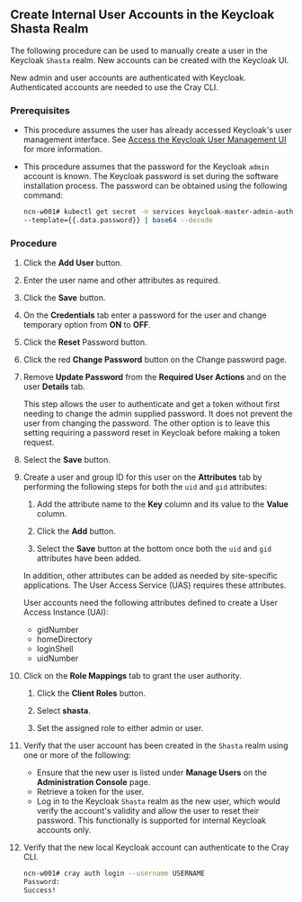 ## Create Internal User Accounts in the Keycloak Shasta Realm

The following procedure can be used to manually create a user in the Keycloak `Shasta` realm. New accounts can be created with the Keycloak UI.

New admin and user accounts are authenticated with Keycloak. Authenticated accounts are needed to use the Cray CLI.

### Prerequisites

-   This procedure assumes the user has already accessed Keycloak's user management interface. See [Access the Keycloak User Management UI](Access_the_Keycloak_User_Management_UI.md) for more information.
-   This procedure assumes that the password for the Keycloak `admin` account is known. The Keycloak password is set during the software installation process. The password can be obtained using the following command:

    ```bash
    ncn-w001# kubectl get secret -n services keycloak-master-admin-auth \
    --template={{.data.password}} | base64 --decode
    ```

### Procedure

1.  Click the **Add User** button.

2.  Enter the user name and other attributes as required.

3.  Click the **Save** button.

4.  On the **Credentials** tab enter a password for the user and change temporary option from **ON** to **OFF**.

5.  Click the **Reset** Password button.

6.  Click the red **Change Password** button on the Change password page.

7.  Remove **Update Password** from the **Required User Actions** and on the user **Details** tab.

    This step allows the user to authenticate and get a token without first needing to change the admin supplied password. It does not prevent the user from changing the password. The other option is to leave this setting requiring a password reset in Keycloak before making a token request.

8.  Select the **Save** button.

9.  Create a user and group ID for this user on the **Attributes** tab by performing the following steps for both the `uid` and `gid` attributes:

    1.  Add the attribute name to the **Key** column and its value to the **Value** column.

    2.  Click the **Add** button.

    3.  Select the **Save** button at the bottom once both the `uid` and `gid` attributes have been added.

    In addition, other attributes can be added as needed by site-specific applications. The User Access Service \(UAS\) requires these attributes.

    User accounts need the following attributes defined to create a User Access Instance \(UAI\):

    -   gidNumber
    -   homeDirectory
    -   loginShell
    -   uidNumber
  
10. Click on the **Role Mappings** tab to grant the user authority.

    1.  Click the **Client Roles** button.

    2.  Select **shasta**.

    3.  Set the assigned role to either admin or user.

11. Verify that the user account has been created in the `Shasta` realm using one or more of the following:

    -   Ensure that the new user is listed under **Manage Users** on the **Administration Console** page.
    -   Retrieve a token for the user.
    -   Log in to the Keycloak `Shasta` realm as the new user, which would verify the account's validity and allow the user to reset their password. This functionally is supported for internal Keycloak accounts only.

12. Verify that the new local Keycloak account can authenticate to the Cray CLI.

    ```bash
    ncn-w001# cray auth login --username USERNAME
    Password:
    Success!
    ```



